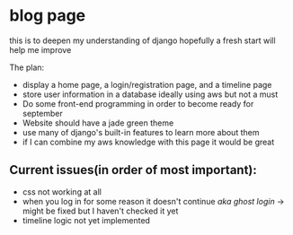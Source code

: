 # blog page
this is to deepen my understanding of django
hopefully a fresh start will help me improve

The plan:
* display a home page, a login/registration page, and a timeline page
* store user information in a database ideally using aws but not a must
* Do some front-end programming in order to become ready for september 
* Website should have a jade green theme
* use many of django's built-in features to learn more about them
* if I can combine my aws knowledge with this page it would be great


## Current issues(in order of most important):
* css not working at all
* when you log in for some reason it doesn't continue *aka ghost login* -> might be fixed but I haven't checked it yet
* timeline logic not yet implemented